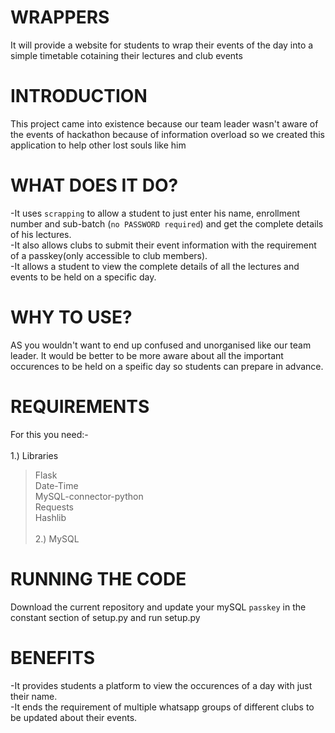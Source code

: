 # WRAPPERS
It will provide a website for students to wrap their events of the day into a simple timetable cotaining their lectures and club events

# INTRODUCTION
This project came into existence because our team leader wasn't aware of the events of hackathon because of information overload so we created this application to help other lost souls like him 

# WHAT DOES IT DO?
-It uses `scrapping` to allow a student to just enter his name, enrollment number and sub-batch (`no PASSWORD required`) and get the complete details of his lectures.<br/>
-It also allows clubs to submit their event information with the requirement of a passkey(only accessible to club members).<br/>
-It allows a student to view the complete details of all the lectures and events to be held on a specific day.

# WHY TO USE?
AS you wouldn't want to end up confused and unorganised like our team leader. It would be better to be more aware about all the important occurences to be held on a speific day so students can prepare in advance.

# REQUIREMENTS
For this you need:-<br/>
<br/>
1.) Libraries<br/>
   > Flask<br/>
   > Date-Time<br/>
   > MySQL-connector-python<br/>
   > Requests<br/>
   > Hashlib<br/>     
2.) MySQL<br/>

# RUNNING THE CODE
Download the current repository and update your mySQL `passkey` in the constant section of setup.py and run setup.py<br/> 

# BENEFITS 
-It provides students a platform to view the occurences of a day with just their name.<br/>
-It ends the requirement of multiple whatsapp groups of different clubs to be updated about their events.<br/>
